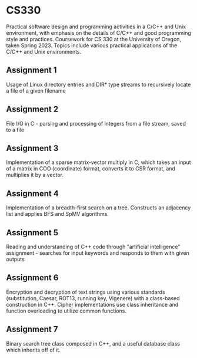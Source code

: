 # CS330
Practical software design and programming activities in a C/C++ and Unix environment, with emphasis on the details of C/C++ and good programming style and practices.
Coursework for CS 330 at the University of Oregon, taken Spring 2023. Topics include various practical applications of the C/C++ and Unix environments.

## Assignment 1
Usage of Linux directory entries and DIR* type streams to recursively locate a file of a given filename

## Assignment 2
File I/O in C - parsing and processing of integers from a file stream, saved to a file

## Assignment 3
Implementation of a sparse matrix-vector multiply in C, which takes an input of a matrix in COO (coordinate) format, converts it to CSR format, and multiplies it by a vector.

## Assignment 4
Implementation of a breadth-first search on a tree. Constructs an adjacency list and applies BFS and SpMV algorithms.

## Assignment 5
Reading and understanding of C++ code through "artificial intelligence" assignment - searches for input keywords and responds to them with given outputs

## Assignment 6
Encryption and decryption of text strings using various standards (substitution, Caesar, ROT13, running key, Vigenere) with a class-based construction in C++.
Cipher implementations use class inheritance and function overloading to utilize common functions.

## Assignment 7
Binary search tree class composed in C++, and a useful database class which inherits off of it.
